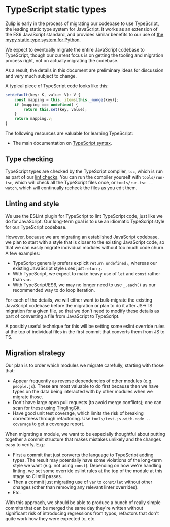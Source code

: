 # TypeScript static types

Zulip is early in the process of migrating our codebase to use
[TypeScript](https://www.typescriptlang.org/), the leading static type
system for JavaScript. It works as an extension of the ES6 JavaScript
standard, and provides similar benefits to our use of
[the mypy static type system for Python](mypy.md).

We expect to eventually migrate the entire JavaScript codebase to
TypeScript, though our current focus is on getting the tooling and
migration process right, not on actually migrating the codebase.

As a result, the details in this document are preliminary ideas for
discussion and very much subject to change.

A typical piece of TypeScript code looks like this:

```ts
setdefault(key: K, value: V): V {
    const mapping = this._items[this._munge(key)];
    if (mapping === undefined) {
        return this.set(key, value);
    }
    return mapping.v;
}
```

The following resources are valuable for learning TypeScript:

- The main documentation on [TypeScript syntax][typescript-handbook].

## Type checking

TypeScript types are checked by the TypeScript compiler, `tsc`, which
is run as part of our [lint checks](linters.md). You can run the
compiler yourself with `tools/run-tsc`, which will check all the
TypeScript files once, or `tools/run-tsc --watch`, which will
continually recheck the files as you edit them.

## Linting and style

We use the ESLint plugin for TypeScript to lint TypeScript code, just
like we do for JavaScript. Our long-term goal is to use an idiomatic
TypeScript style for our TypeScript codebase.

However, because we are migrating an established JavaScript codebase,
we plan to start with a style that is closer to the existing
JavaScript code, so that we can easily migrate individual modules
without too much code churn. A few examples:

- TypeScript generally prefers explicit `return undefined;`, whereas
  our existing JavaScript style uses just `return;`.
- With TypeScript, we expect to make heavy use of `let` and `const`
  rather than `var`.
- With TypeScript/ES6, we may no longer need to use `_.each()` as our
  recommended way to do loop iteration.

For each of the details, we will either want to bulk-migrate the
existing JavaScript codebase before the migration or plan to do it
after JS->TS migration for a given file, so that we don't need to
modify these details as part of converting a file from JavaScript to
TypeScript.

A possibly useful technique for this will be setting some eslint
override rules at the top of individual files in the first commit that
converts them from JS to TS.

## Migration strategy

Our plan is to order which modules we migrate carefully, starting with
those that:

- Appear frequently as reverse dependencies of other modules
  (e.g. `people.js`). These are most valuable to do first because
  then we have types on the data being interacted with by other
  modules when we migrate those.
- Don't have large open pull requests (to avoid merge conflicts); one
  can scan for these using [TinglingGit](https://github.com/zulip/TinglingGit).
- Have good unit test coverage, which limits the risk of breaking
  correctness through refactoring. Use
  `tools/test-js-with-node --coverage` to get a coverage report.

When migrating a module, we want to be especially thoughtful about
putting together a commit structure that makes mistakes unlikely and
the changes easy to verify. E.g.:

- First a commit that just converts the language to TypeScript adding
  types. The result may potentially have some violations of the
  long-term style we want (e.g. not using `const`). Depending on how
  we're handling linting, we set some override eslint rules at the top
  of the module at this stage so CI still passes.
- Then a commit just migrating use of `var` to `const/let` without
  other changes (other than removing any relevant linter overrides).
- Etc.

With this approach, we should be able to produce a bunch of really
simple commits that can be merged the same day they're written without
significant risk of introducing regressions from typos, refactors that
don't quite work how they were expected to, etc.

[typescript-handbook]: https://www.typescriptlang.org/docs/handbook/basic-types.html

